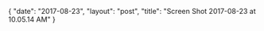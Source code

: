 {
   "date": "2017-08-23",
   "layout": "post",
   "title": "Screen Shot 2017-08-23 at 10.05.14 AM"
}

